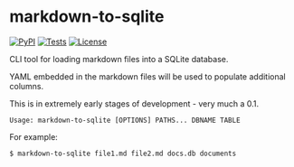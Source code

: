 # markdown-to-sqlite

[![PyPI](https://img.shields.io/pypi/v/markdown-to-sqlite.svg)](https://pypi.python.org/pypi/markdown-to-sqlite)
[![Tests](https://github.com/simonw/markdown-to-sqlite/workflows/Test/badge.svg)](https://github.com/simonw/markdown-to-sqlite/actions?query=workflow%3ATest)
[![License](https://img.shields.io/badge/license-Apache%202.0-blue.svg)](https://github.com/simonw/markdown-to-sqlite/blob/main/LICENSE)

CLI tool for loading markdown files into a SQLite database.

YAML embedded in the markdown files will be used to populate additional columns.

This is in extremely early stages of development - very much a 0.1.

    Usage: markdown-to-sqlite [OPTIONS] PATHS... DBNAME TABLE

For example:

    $ markdown-to-sqlite file1.md file2.md docs.db documents
